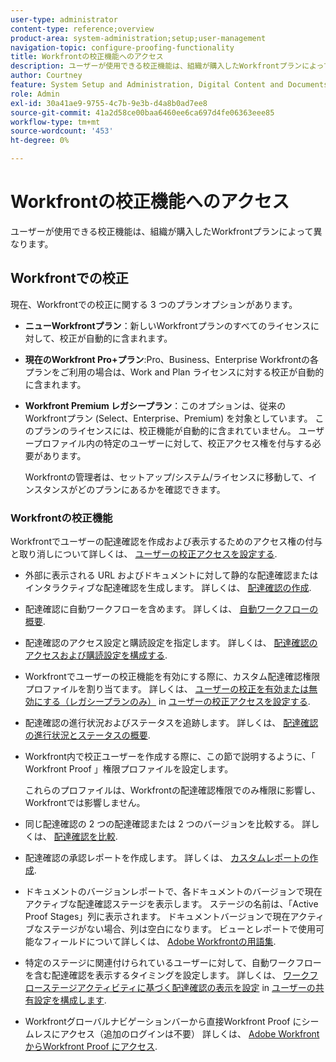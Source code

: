 ```yaml
---
user-type: administrator
content-type: reference;overview
product-area: system-administration;setup;user-management
navigation-topic: configure-proofing-functionality
title: Workfrontの校正機能へのアクセス
description: ユーザーが使用できる校正機能は、組織が購入したWorkfrontプランによって異なります。
author: Courtney
feature: System Setup and Administration, Digital Content and Documents
role: Admin
exl-id: 30a41ae9-9755-4c7b-9e3b-d4a8b0ad7ee8
source-git-commit: 41a2d58ce00baa6460ee6ca697d4fe06363eee85
workflow-type: tm+mt
source-wordcount: '453'
ht-degree: 0%

---
```


# Workfrontの校正機能へのアクセス

ユーザーが使用できる校正機能は、組織が購入したWorkfrontプランによって異なります。

## Workfrontでの校正

現在、Workfrontでの校正に関する 3 つのプランオプションがあります。

* **ニューWorkfrontプラン**：新しいWorkfrontプランのすべてのライセンスに対して、校正が自動的に含まれます。
* **現在のWorkfront Pro+プラン**:Pro、Business、Enterprise Workfrontの各プランをご利用の場合は、Work and Plan ライセンスに対する校正が自動的に含まれます。
* **Workfront Premium レガシープラン**：このオプションは、従来のWorkfrontプラン (Select、Enterprise、Premium) を対象としています。 このプランのライセンスには、校正機能が自動的に含まれていません。 ユーザープロファイル内の特定のユーザーに対して、校正アクセス権を付与する必要があります。

  Workfrontの管理者は、セットアップ/システム/ライセンスに移動して、インスタンスがどのプランにあるかを確認できます。

### Workfrontの校正機能

Workfrontでユーザーの配達確認を作成および表示するためのアクセス権の付与と取り消しについて詳しくは、 [ユーザーの校正アクセスを設定する](../../../administration-and-setup/manage-workfront/configure-proofing/configure-a-users-proofing-access.md).

* 外部に表示される URL およびドキュメントに対して静的な配達確認またはインタラクティブな配達確認を生成します。 詳しくは、 [配達確認の作成](../../../review-and-approve-work/proofing/creating-proofs-within-workfront/create-proofs--in-wf.md).
* 配達確認に自動ワークフローを含めます。 詳しくは、 [自動ワークフローの概要](../../../review-and-approve-work/proofing/proofing-overview/automated-workflow.md).
* 配達確認のアクセス設定と購読設定を指定します。 詳しくは、 [配達確認のアクセスおよび購読設定を構成する](../../../review-and-approve-work/proofing/managing-proofs-within-workfront/configure-access-subscription-settings-proof.md).
* Workfrontでユーザーの校正機能を有効にする際に、カスタム配達確認権限プロファイルを割り当てます。 詳しくは、 [ユーザーの校正を有効または無効にする（レガシープランのみ）](../../../administration-and-setup/manage-workfront/configure-proofing/configure-a-users-proofing-access.md#enabling-and-disabling-proofing-for-a-user) in [ユーザーの校正アクセスを設定する](../../../administration-and-setup/manage-workfront/configure-proofing/configure-a-users-proofing-access.md).
* 配達確認の進行状況およびステータスを追跡します。 詳しくは、 [配達確認の進行状況とステータスの概要](../../../review-and-approve-work/proofing/proofing-overview/view-progress-status-proof.md).
* Workfront内で校正ユーザーを作成する際に、この節で説明するように、「 Workfront Proof 」権限プロファイルを設定します。

  これらのプロファイルは、Workfrontの配達確認権限でのみ権限に影響し、Workfrontでは影響しません。

* 同じ配達確認の 2 つの配達確認または 2 つのバージョンを比較する。 詳しくは、 [配達確認を比較](../../../review-and-approve-work/proofing/reviewing-proofs-within-workfront/review-a-proof/compare-proofs.md).
* 配達確認の承認レポートを作成します。 詳しくは、  [カスタムレポートの作成](../../../reports-and-dashboards/reports/creating-and-managing-reports/create-custom-report.md).
* ドキュメントのバージョンレポートで、各ドキュメントのバージョンで現在アクティブな配達確認ステージを表示します。 ステージの名前は、「Active Proof Stages」列に表示されます。 ドキュメントバージョンで現在アクティブなステージがない場合、列は空白になります。 ビューとレポートで使用可能なフィールドについて詳しくは、 [Adobe Workfrontの用語集](../../../workfront-basics/navigate-workfront/workfront-navigation/workfront-terminology-glossary.md).
* 特定のステージに関連付けられているユーザーに対して、自動ワークフローを含む配達確認を表示するタイミングを設定します。 詳しくは、 [ワークフローステージアクティビティに基づく配達確認の表示を設定](../../../administration-and-setup/manage-workfront/configure-proofing/configure-sharing-settings-users.md#configuring-proof-visibility-based-on-workflow-stage-activity) in  [ユーザーの共有設定を構成します](../../../administration-and-setup/manage-workfront/configure-proofing/configure-sharing-settings-users.md).
* Workfrontグローバルナビゲーションバーから直接Workfront Proof にシームレスにアクセス（追加のログインは不要） 詳しくは、 [Adobe WorkfrontからWorkfront Proof にアクセス](../../../review-and-approve-work/proofing/managing-proofs-within-workfront/access-wf-proof-in-workfront.md).

<!--
>[!NOTE]
>
>There are some capabilities included in Workfront Proof standalone that are not included in Proofing in Workfront. To learn more, see [Standalone Workfront Proof to Integrated Proofing in Workfront overview](../../../administration-and-setup/manage-workfront/configure-proofing/move-to-proofing-in-workfront.md)
-->
